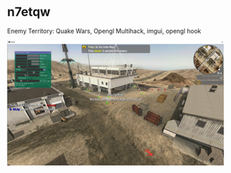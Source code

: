 # n7etqw
Enemy Territory: Quake Wars, Opengl Multihack, imgui, opengl hook

![alt tag](https://github.com/DrNseven/n7etqw/blob/main/n7etqww.jpg)
